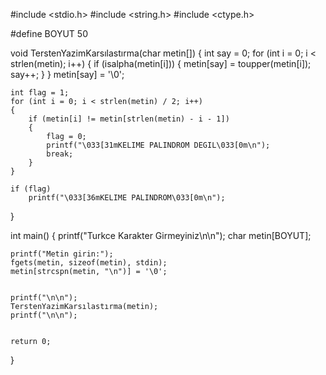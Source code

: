#include <stdio.h>
#include <string.h>
#include <ctype.h>

#define BOYUT 50

void TerstenYazimKarsılastırma(char metin[])
{
	int say = 0;
	for (int i = 0; i < strlen(metin); i++)
	{
		if (isalpha(metin[i]))
		{
			metin[say] = toupper(metin[i]);
			say++;
		}
	}
	metin[say] = '\0';

	int flag = 1;
	for (int i = 0; i < strlen(metin) / 2; i++)
	{
		if (metin[i] != metin[strlen(metin) - i - 1])
		{
			flag = 0;
			printf("\033[31mKELIME PALINDROM DEGIL\033[0m\n");
			break;
		}
	}

	if (flag)
		printf("\033[36mKELIME PALINDROM\033[0m\n");
}

int main()
{
	printf("Turkce Karakter Girmeyiniz\n\n");
	char metin[BOYUT];

	printf("Metin girin:");
	fgets(metin, sizeof(metin), stdin);
	metin[strcspn(metin, "\n")] = '\0';


	printf("\n\n");
	TerstenYazimKarsılastırma(metin);
	printf("\n\n");


	return 0;
}

